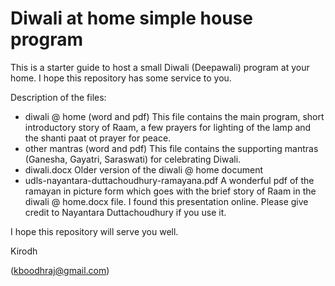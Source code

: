 # Diwali at home simple house program

This is a starter guide to host a small Diwali (Deepawali) program at your home. I hope this repository has some service to you.


Description of the files:
- diwali @ home (word and pdf)
This file contains the main program, short introductory story of Raam, a few prayers for lighting of the lamp and the shanti paat ot prayer for peace.
- other mantras (word and pdf)
This file contains the supporting mantras (Ganesha, Gayatri, Saraswati) for celebrating Diwali.
- diwali.docx
Older version of the diwali @ home document
- udls-nayantara-duttachoudhury-ramayana.pdf
A wonderful pdf of the ramayan in picture form which goes with the brief story of Raam in the diwali @ home.docx file. I found this presentation online. Please give credit to Nayantara Duttachoudhury if you use it.

I hope this repository will serve you well.

Kirodh

(kboodhraj@gmail.com)